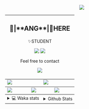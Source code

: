 <link rel="stylesheet" href="table{table-layout:fixed;word-break:break-all;}">

<p align="center">
  <picture>
    <img src="https://readme-typing-svg.herokuapp.com?size=25&duration=2500&color=8C43EA&vCenter=true&width=200&height=40&lines=%F0%9F%8C%B1ANGJustinl%F0%9F%8C%B1+!" />
  </picture>
</p>


<table align="center">
  <td colspan="6">
    <h2><p align="center">🥛|**ANG**|🥛HERE</h2>
    <p align="center">✨STUDENT</p>
    <p align="center">
    <a href="mailto:ANGJustinl@gmail.com"><img src="https://img.shields.io/badge/Email-ANGJustinl@gmail.com-6A5ACD?style=flat-square&logoColor=fff" /></a>
    <a href="https://ANGForever.top"><img src="https://img.shields.io/badge/Website-ANGForever.top-3A2ALD?style=flat-square&logoColor=fff" /></a>
    </p>
    <p align="center">Feel free to contact</p>
    <p align="center">
      <a href="Skills"><img src="https://skillicons.dev/icons?perline=15&i=github,git,vscode,python,lua,html,c&theme=light" /></a>
    </p>
  </td>
<tbody>
  <tr>
    <td colspan="3"><a href="https://github.com/anuraghazra/github-readme-stats">
      <picture>
        <source media="(prefers-color-scheme: dark)" srcset="https://github-readme-stats.vercel.app/api?username=ANGJustinl&rank_icon=github&count_private=true&show_icons=true&hide_border=true&bg_color=15,f2f7fd,E0EAFC">
        <img height="100%" src="https://github-readme-stats.vercel.app/api?username=ANGJustinl&count_private=true&rank_icon=github&count_private=true&show_icons=true&hide_border=true&bg_color=00000000&format=long" />
      </picture>
    </a></td>
    <td colspan="3"><a href="https://github.com/denvercoder1/github-readme-streak-stats">
      <picture>
        <source media="(prefers-color-scheme: dark)" srcset="https://github-readme-streak-stat-eight.vercel.app/?user=angjustinl&mode=weekly&theme=default&hide_border=true&background=00000000">
        <img height="100%" src="https://github-readme-streak-stat-eight.vercel.app/?user=angjustinl&mode=weekly&theme=default&hide_border=true&background=00000000" />
      </picture>
    </a></td>
  </tr>
</tbody><tbody>
  <tr>
    <td colspan="2"><a href="https://github.com/vn7n24fzkq/github-profile-summary-cards">
      <picture>
        <source media="(prefers-color-scheme: dark)" srcset="http://github-profile-summary-cards-mirror.vercel.app/api/cards/repos-per-language?username=angjustinl&theme=default&border_color=0000&bg_color=0000">
        <img height="100%" src="http://github-profile-summary-cards-mirror.vercel.app/api/cards/repos-per-language?username=angjustinl&hide=javascript,html,php,css&theme=default&border_color=0000&bg_color=0000" />
      </picture>
    </a></td>
    <td colspan="2"><a href="https://github.com/anuraghazra/github-readme-stats">
      <picture>
        <source media="(prefers-color-scheme: dark)" srcset="https://github-readme-stats.vercel.app/api/top-langs/?username=angjustinl&hide=javascript,html,css">
        <img height="100%" src="https://github-readme-stats.vercel.app/api/top-langs/?username=angjustinl&hide=javascript,html,php,css&bg_color=00000000&text_color=000000&hide_border=true" />
      </picture>
    </a></td>
    <td colspan="2"><a href="https://github.com/vn7n24fzkq/github-profile-summary-cards">
      <picture>
        <source media="(prefers-color-scheme: dark)" srcset="http://github-profile-summary-cards-mirror.vercel.app/api/cards/productive-time?username=angjustinl&utcOffset=8&theme=nord_dark&border_color=0000&bg_color=0000">
        <img height="100%" src="http://github-profile-summary-cards-mirror.vercel.app/api/cards/productive-time?username=angjustinl&utcOffset=8&theme=nord_bright&border_color=0000&bg_color=0000" />
      </picture>
    </a></td>
  </tr>
</tbody>
<tbody>
  <tr>
    <td colspan="3">
      <details>
        <summary> 💻 Waka stats</summary>
<p align="center">

<!--START_SECTION:waka-->
**I'm an Early 🐤** 

```text
🌞 Morning                999 commits         █████████░░░░░░░░░░░░░░░░   37.50 % 
🌆 Daytime                772 commits         ███████░░░░░░░░░░░░░░░░░░   28.98 % 
🌃 Evening                831 commits         ████████░░░░░░░░░░░░░░░░░   31.19 % 
🌙 Night                  62 commits          █░░░░░░░░░░░░░░░░░░░░░░░░   02.33 % 
```


📊 **This Week I Spent My Time On** 

```text
🕑︎ Time Zone: Asia/Shanghai

💬 Programming Languages: 
Other                    23 hrs 50 mins      ███████████████░░░░░░░░░░   59.22 % 
Python                   10 hrs 3 mins       ██████░░░░░░░░░░░░░░░░░░░   24.99 % 
Markdown                 1 hr 40 mins        █░░░░░░░░░░░░░░░░░░░░░░░░   04.14 % 
C++                      1 hr 21 mins        █░░░░░░░░░░░░░░░░░░░░░░░░   03.38 % 
TypeScript               50 mins             █░░░░░░░░░░░░░░░░░░░░░░░░   02.10 % 

🔥 Editors: 
Edge                     27 hrs 46 mins      █████████████████░░░░░░░░   68.95 % 
VS Code                  12 hrs 30 mins      ████████░░░░░░░░░░░░░░░░░   31.05 % 

🐱‍💻 Projects: 
MatX-Scheduler-DES       13 hrs 9 mins       ████████░░░░░░░░░░░░░░░░░   32.69 % 
StyleWeaver              4 hrs 12 mins       ███░░░░░░░░░░░░░░░░░░░░░░   10.46 % 
Rooed                    3 hrs 30 mins       ██░░░░░░░░░░░░░░░░░░░░░░░   08.72 % 
novel2video-main         3 hrs 2 mins        ██░░░░░░░░░░░░░░░░░░░░░░░   07.57 % 
ML_learning              2 hrs 34 mins       ██░░░░░░░░░░░░░░░░░░░░░░░   06.41 % 

💻 Operating System: 
Windows                  39 hrs 48 mins      █████████████████████████   98.83 % 
Linux                    28 mins             ░░░░░░░░░░░░░░░░░░░░░░░░░   01.17 % 
```

**I Mostly Code in Python** 

```text
Python                   27 repos            ███████████████░░░░░░░░░░   60.00 % 
HTML                     6 repos             ███░░░░░░░░░░░░░░░░░░░░░░   13.33 % 
TypeScript               1 repo              █░░░░░░░░░░░░░░░░░░░░░░░░   02.22 % 
CSS                      1 repo              █░░░░░░░░░░░░░░░░░░░░░░░░   02.22 % 
PHP                      1 repo              █░░░░░░░░░░░░░░░░░░░░░░░░   02.22 % 
```




 Last Updated on 22/04/2025 01:59:31 UTC
<!--END_SECTION:waka-->
</p>      
</td><td colspan="3">
      <details>
        <summary> Github Stats</summary>
<p align="center">

<p align="center">
          <img src="github-metrics.svg" alt="typing-svg">
        </p>
      </details>
</td>
</table>
